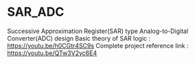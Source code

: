 # SAR_ADC
Successive Approximation Register(SAR) type Analog-to-Digital Converter(ADC) design
Basic theory of SAR logic : https://youtu.be/h0CGtr4SC9s
Complete project reference link : https://youtu.be/QTw3V2yc6E4
